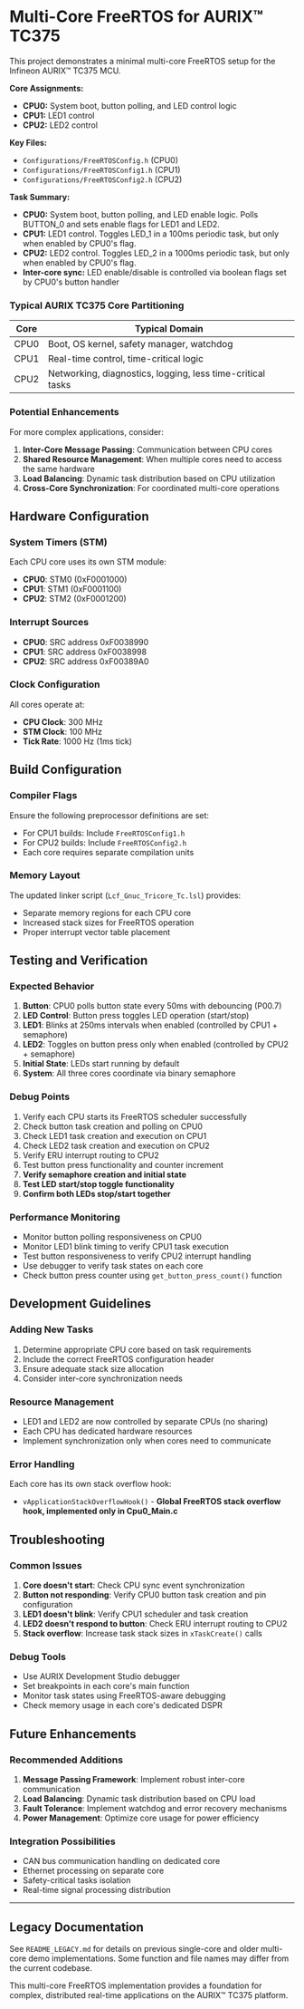 # Multi-Core FreeRTOS for AURIX™ TC375

This project demonstrates a minimal multi-core FreeRTOS setup for the Infineon AURIX™ TC375 MCU.

**Core Assignments:**
- **CPU0:** System boot, button polling, and LED control logic
- **CPU1:** LED1 control
- **CPU2:** LED2 control

**Key Files:**
- `Configurations/FreeRTOSConfig.h`  (CPU0)
- `Configurations/FreeRTOSConfig1.h` (CPU1)
- `Configurations/FreeRTOSConfig2.h` (CPU2)

**Task Summary:**
- **CPU0:** System boot, button polling, and LED enable logic. Polls BUTTON_0 and sets enable flags for LED1 and LED2.
- **CPU1:** LED1 control. Toggles LED_1 in a 100ms periodic task, but only when enabled by CPU0's flag.
- **CPU2:** LED2 control. Toggles LED_2 in a 1000ms periodic task, but only when enabled by CPU0's flag.
- **Inter-core sync:** LED enable/disable is controlled via boolean flags set by CPU0's button handler

### Typical AURIX TC375 Core Partitioning

| Core  | Typical Domain                                             |
|-------|------------------------------------------------------------|
| CPU0  | Boot, OS kernel, safety manager, watchdog                  |
| CPU1  | Real-time control, time-critical logic                     |
| CPU2  | Networking, diagnostics, logging, less time-critical tasks |

### Potential Enhancements
For more complex applications, consider:
1. **Inter-Core Message Passing**: Communication between CPU cores
2. **Shared Resource Management**: When multiple cores need to access the same hardware
3. **Load Balancing**: Dynamic task distribution based on CPU utilization
4. **Cross-Core Synchronization**: For coordinated multi-core operations

## Hardware Configuration

### System Timers (STM)
Each CPU core uses its own STM module:
- **CPU0**: STM0 (0xF0001000)
- **CPU1**: STM1 (0xF0001100)
- **CPU2**: STM2 (0xF0001200)

### Interrupt Sources
- **CPU0**: SRC address 0xF0038990
- **CPU1**: SRC address 0xF0038998
- **CPU2**: SRC address 0xF00389A0

### Clock Configuration
All cores operate at:
- **CPU Clock**: 300 MHz
- **STM Clock**: 100 MHz
- **Tick Rate**: 1000 Hz (1ms tick)

## Build Configuration

### Compiler Flags
Ensure the following preprocessor definitions are set:
- For CPU1 builds: Include `FreeRTOSConfig1.h`
- For CPU2 builds: Include `FreeRTOSConfig2.h`
- Each core requires separate compilation units

### Memory Layout
The updated linker script (`Lcf_Gnuc_Tricore_Tc.lsl`) provides:
- Separate memory regions for each CPU core
- Increased stack sizes for FreeRTOS operation
- Proper interrupt vector table placement

## Testing and Verification

### Expected Behavior
1. **Button**: CPU0 polls button state every 50ms with debouncing (P00.7)
2. **LED Control**: Button press toggles LED operation (start/stop)
3. **LED1**: Blinks at 250ms intervals when enabled (controlled by CPU1 + semaphore)
4. **LED2**: Toggles on button press only when enabled (controlled by CPU2 + semaphore)
5. **Initial State**: LEDs start running by default
6. **System**: All three cores coordinate via binary semaphore

### Debug Points
1. Verify each CPU starts its FreeRTOS scheduler successfully
2. Check button task creation and polling on CPU0
3. Check LED1 task creation and execution on CPU1
4. Check LED2 task creation and execution on CPU2
5. Verify ERU interrupt routing to CPU2
6. Test button press functionality and counter increment
7. **Verify semaphore creation and initial state**
8. **Test LED start/stop toggle functionality**
9. **Confirm both LEDs stop/start together**

### Performance Monitoring
- Monitor button polling responsiveness on CPU0
- Monitor LED1 blink timing to verify CPU1 task execution
- Test button responsiveness to verify CPU2 interrupt handling
- Use debugger to verify task states on each core
- Check button press counter using `get_button_press_count()` function

## Development Guidelines

### Adding New Tasks
1. Determine appropriate CPU core based on task requirements
2. Include the correct FreeRTOS configuration header
3. Ensure adequate stack size allocation
4. Consider inter-core synchronization needs

### Resource Management
- LED1 and LED2 are now controlled by separate CPUs (no sharing)
- Each CPU has dedicated hardware resources
- Implement synchronization only when cores need to communicate

### Error Handling
Each core has its own stack overflow hook:
- `vApplicationStackOverflowHook()` - **Global FreeRTOS stack overflow hook, implemented only in Cpu0_Main.c**

## Troubleshooting

### Common Issues
1. **Core doesn't start**: Check CPU sync event synchronization
2. **Button not responding**: Verify CPU0 button task creation and pin configuration
3. **LED1 doesn't blink**: Verify CPU1 scheduler and task creation
4. **LED2 doesn't respond to button**: Check ERU interrupt routing to CPU2
5. **Stack overflow**: Increase task stack sizes in `xTaskCreate()` calls

### Debug Tools
- Use AURIX Development Studio debugger
- Set breakpoints in each core's main function
- Monitor task states using FreeRTOS-aware debugging
- Check memory usage in each core's dedicated DSPR

## Future Enhancements

### Recommended Additions
1. **Message Passing Framework**: Implement robust inter-core communication
2. **Load Balancing**: Dynamic task distribution based on CPU load
3. **Fault Tolerance**: Implement watchdog and error recovery mechanisms
4. **Power Management**: Optimize core usage for power efficiency

### Integration Possibilities
- CAN bus communication handling on dedicated core
- Ethernet processing on separate core
- Safety-critical tasks isolation
- Real-time signal processing distribution

---

## Legacy Documentation
See `README_LEGACY.md` for details on previous single-core and older multi-core demo implementations. Some function and file names may differ from the current codebase.

This multi-core FreeRTOS implementation provides a foundation for complex, distributed real-time applications on the AURIX™ TC375 platform.